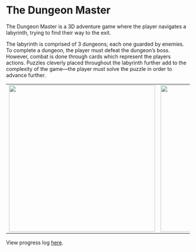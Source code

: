 # The Dungeon Master
The Dungeon Master is a 3D adventure game where the player navigates a labyrinth, trying to find their way to the exit. 

The labyrinth is comprised of 3 dungeons; each one guarded by enemies. To complete a dungeon, the player must defeat the dungeon’s boss. However, combat is done through cards which represent the players actions. Puzzles cleverly placed throughout the labyrinth further add to the complexity of the game—the player must solve the puzzle in order to advance further.

<table>
  <tr>
    <td><img src="https://i.imgur.com/EL5FDzh.jpg" width="400"></td>
    <td><img src="https://i.imgur.com/uY0uvpy.jpg" width="400"></td>
    <td><img src="https://i.imgur.com/n3hsVqF.jpg" width="400"></td>
  </tr>
</table>

View progress log [here](https://imgur.com/a/PQEQ0).
